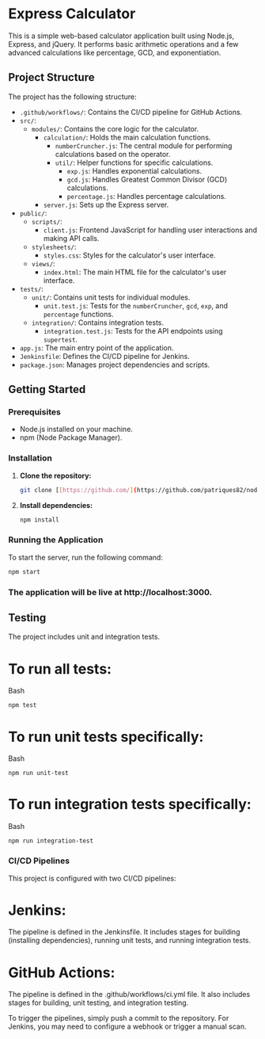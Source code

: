 
# Express Calculator

This is a simple web-based calculator application built using Node.js, Express, and jQuery. It performs basic arithmetic operations and a few advanced calculations like percentage, GCD, and exponentiation.

## Project Structure

The project has the following structure:

- `.github/workflows/`: Contains the CI/CD pipeline for GitHub Actions.
- `src/`:
    - `modules/`: Contains the core logic for the calculator.
        - `calculation/`: Holds the main calculation functions.
            - `numberCruncher.js`: The central module for performing calculations based on the operator.
            - `util/`: Helper functions for specific calculations.
                - `exp.js`: Handles exponential calculations.
                - `gcd.js`: Handles Greatest Common Divisor (GCD) calculations.
                - `percentage.js`: Handles percentage calculations.
        - `server.js`: Sets up the Express server.
- `public/`:
    - `scripts/`:
        - `client.js`: Frontend JavaScript for handling user interactions and making API calls.
    - `stylesheets/`:
        - `styles.css`: Styles for the calculator's user interface.
    - `views/`:
        - `index.html`: The main HTML file for the calculator's user interface.
- `tests/`:
    - `unit/`: Contains unit tests for individual modules.
        - `unit.test.js`: Tests for the `numberCruncher`, `gcd`, `exp`, and `percentage` functions.
    - `integration/`: Contains integration tests.
        - `integration.test.js`: Tests for the API endpoints using `supertest`.
- `app.js`: The main entry point of the application.
- `Jenkinsfile`: Defines the CI/CD pipeline for Jenkins.
- `package.json`: Manages project dependencies and scripts.

## Getting Started

### Prerequisites

- Node.js installed on your machine.
- npm (Node Package Manager).

### Installation

1.  **Clone the repository:**
    ```bash
    git clone [[https://github.com/](https://github.com/patriques82/node_calculator)]
    ```

2.  **Install dependencies:**
    ```bash
    npm install
    ```

### Running the Application

To start the server, run the following command:

```bash
npm start
```
### The application will be live at http://localhost:3000.

## Testing
The project includes unit and integration tests.

# To run all tests:

Bash
```
npm test
```
# To run unit tests specifically:

Bash
```
npm run unit-test
```
# To run integration tests specifically:

Bash
```
npm run integration-test
```
### CI/CD Pipelines
This project is configured with two CI/CD pipelines:

# Jenkins: 
The pipeline is defined in the Jenkinsfile. It includes stages for building (installing dependencies), running unit tests, and running integration tests.

# GitHub Actions: 
The pipeline is defined in the .github/workflows/ci.yml file. It also includes stages for building, unit testing, and integration testing.

To trigger the pipelines, simply push a commit to the repository. For Jenkins, you may need to configure a webhook or trigger a manual scan.
